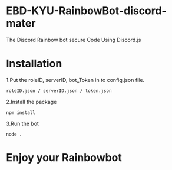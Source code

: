 # EBD-KYU-RainbowBot-discord-mater
The Discord Rainbow bot secure Code Using Discord.js
# Installation
1.Put the roleID, serverID, bot_Token in to config.json file. <br>
```
roleID.json / serverID.json / token.json 
```
2.Install the package <br>
```
npm install
```
3.Run the bot 
```
node .
```
# Enjoy your Rainbowbot

